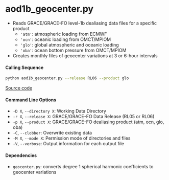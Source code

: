 aod1b_geocenter.py
==================

- Reads GRACE/GRACE-FO level-1b dealiasing data files for a specific product
    * `'atm'`: atmospheric loading from ECMWF
    * `'ocn'`: oceanic loading from OMCT/MPIOM
    * `'glo'`: global atmospheric and oceanic loading
    * `'oba'`: ocean bottom pressure from OMCT/MPIOM
- Creates monthly files of geocenter variations at 3 or 6-hour intervals

#### Calling Sequence
```bash
python aod1b_geocenter.py --release RL06 --product glo
```
[Source code](https://github.com/tsutterley/read-GRACE-harmonics/blob/main/scripts/aod1b_geocenter.py)

#### Command Line Options
- `-D X`, `--directory X`: Working Data Directory
- `-r X`, `--release X`: GRACE/GRACE-FO Data Release (RL05 or RL06)
- `-p X`, `--product X`: GRACE/GRACE-FO dealiasing product (atm, ocn, glo, oba)
- `-C`, `--clobber`: Overwrite existing data
- `-M X`, `--mode X`: Permission mode of directories and files
- `-V`, `--verbose`: Output information for each output file

#### Dependencies
- `geocenter.py`: converts degree 1 spherical harmonic coefficients to geocenter variations
